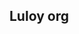 ## Luloy org

<!--

**This is a github oraganization intended only for specific people to use and store files for school purposes:**
Visit our development website here: [Luloyweb](https://luloy.netlify.app)
-->
